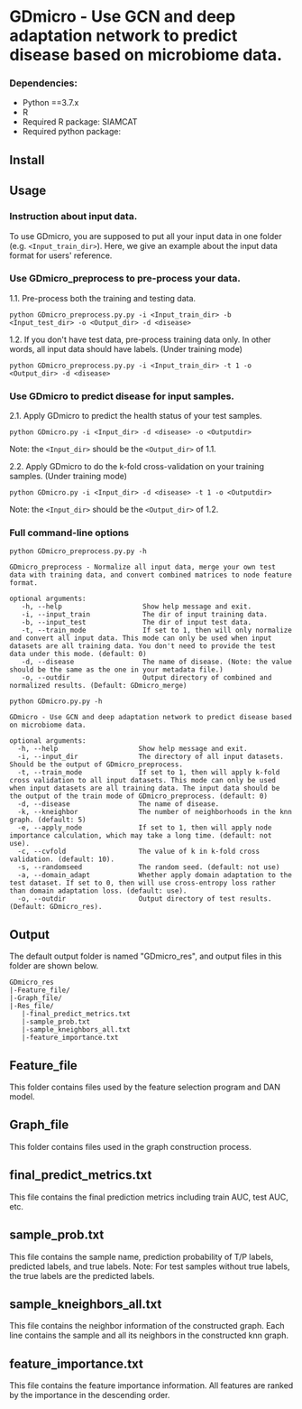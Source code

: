 #  GDmicro - Use GCN and deep adaptation network to predict disease based on microbiome data.

### Dependencies:
* Python ==3.7.x
* R
* Required R package: SIAMCAT 
* Required python package: 

## Install

## Usage
### Instruction about input data.<BR/>
To use GDmicro, you are supposed to put all your input data in one folder (e.g. `<Input_train_dir>`). Here, we give an example about the input data format for users' reference.

### Use GDmicro_preprocess to pre-process your data.<BR/>
   1.1. Pre-process both the training and testing data.<BR/>
   
  `python GDmicro_preprocess.py.py -i <Input_train_dir> -b <Input_test_dir> -o <Output_dir> -d <disease>`<BR/>
  
   1.2. If you don't have test data, pre-process training data only. In other words, all input data should have labels. (Under training mode)<BR/>
   
  `python GDmicro_preprocess.py.py -i <Input_train_dir> -t 1 -o <Output_dir> -d <disease>`<BR/>

### Use GDmicro to predict disease for input samples.<BR/>
   2.1. Apply GDmicro to predict the health status of your test samples.<BR/>
   
   `python GDmicro.py -i <Input_dir> -d <disease> -o <Outputdir>`<BR/>
   
   Note: the `<Input_dir>` should be the `<Output_dir>` of 1.1.<BR/>
    
   2.2. Apply GDmicro to do the k-fold cross-validation on your training samples. (Under training mode)<BR/> 

   `python GDmicro.py -i <Input_dir> -d <disease> -t 1 -o <Outputdir>`<BR/>
   
   Note: the `<Input_dir>` should be the `<Output_dir>` of 1.2.<BR/>

### Full command-line options

 `python GDmicro_preprocess.py.py -h`<BR/>
 ```
 GDmicro_preprocess - Normalize all input data, merge your own test data with training data, and convert combined matrices to node feature format.
 
 optional arguments:
    -h, --help                    Show help message and exit.
    -i, --input_train             The dir of input training data.
    -b, --input_test              The dir of input test data.
    -t, --train_mode              If set to 1, then will only normalize and convert all input data. This mode can only be used when input datasets are all training data. You don't need to provide the test data under this mode. (default: 0)
    -d, --disease                 The name of disease. (Note: the value should be the same as the one in your metadata file.)
    -o, --outdir                  Output directory of combined and normalized results. (Default: GDmicro_merge) 
 ```
 
  `python GDmicro.py.py -h`<BR/>
  ```
  GDmicro - Use GCN and deep adaptation network to predict disease based on microbiome data.
  
  optional arguments:
    -h, --help                    Show help message and exit.
    -i, --input_dir               The directory of all input datasets. Should be the output of GDmicro_preprocess.
    -t, --train_mode              If set to 1, then will apply k-fold cross validation to all input datasets. This mode can only be used when input datasets are all training data. The input data should be the output of the train mode of GDmicro_preprocess. (default: 0)
    -d, --disease                 The name of disease.
    -k, --kneighbor               The number of neighborhoods in the knn graph. (default: 5)
    -e, --apply_node              If set to 1, then will apply node importance calculation, which may take a long time. (default: not use).
    -c, --cvfold                  The value of k in k-fold cross validation. (default: 10).
    -s, --randomseed              The random seed. (default: not use)
    -a, --domain_adapt            Whether apply domain adaptation to the test dataset. If set to 0, then will use cross-entropy loss rather than domain adaptation loss. (default: use).
    -o, --outdir                  Output directory of test results. (Default: GDmicro_res).
  ```
  
  ## Output
The default output folder is named "GDmicro_res", and output files in this folder are shown below.

 ```
GDmicro_res
|-Feature_file/
|-Graph_file/
|-Res_file/
    |-final_predict_metrics.txt
    |-sample_prob.txt
    |-sample_kneighbors_all.txt
    |-feature_importance.txt
```
Feature_file
------------
This folder contains files used by the feature selection program and DAN model.

Graph_file
-------------------------
This folder contains files used in the graph construction process.

final_predict_metrics.txt
-------------------------
This file contains the final prediction metrics including train AUC, test AUC, etc.

sample_prob.txt
---------------
This file contains the sample name, prediction probability of T/P labels, predicted labels, and true labels. Note: For test samples without true labels, the true labels are the predicted labels.

sample_kneighbors_all.txt
-------------------------
This file contains the neighbor information of the constructed graph. Each line contains the sample and all its neighbors in the constructed knn graph.

feature_importance.txt
----------------------
This file contains the feature importance information. All features are ranked by the importance in the descending order.


